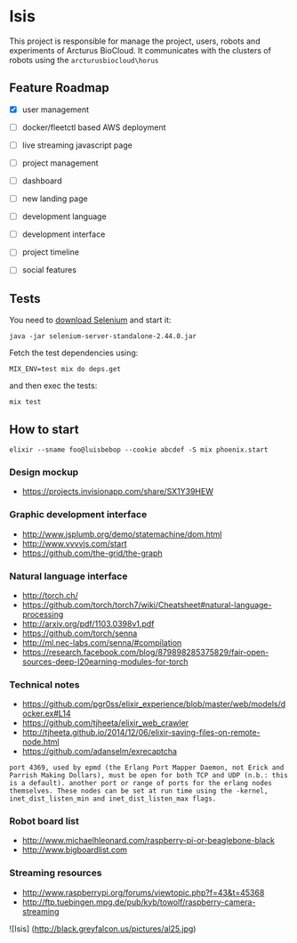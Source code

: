Isis
=====

This project is responsible for manage the project, users, robots and experiments of Arcturus BioCloud.
It communicates with the clusters of robots using the `arcturusbiocloud\horus`


## Feature Roadmap

  - [x] user management
  - [ ] docker/fleetctl based AWS deployment
  - [ ] live streaming javascript page
  - [ ] project management 
  - [ ] dashboard
  - [ ] new landing page
  - [ ] development language
  - [ ] development interface
  - [ ] project timeline
  - [ ] social features


## Tests

You need to [download Selenium](http://docs.seleniumhq.org/download/) and start it:
```
java -jar selenium-server-standalone-2.44.0.jar
```
Fetch the test dependencies using:
```
MIX_ENV=test mix do deps.get
```
and then exec the tests:
```
mix test
```


## How to start
    elixir --sname foo@luisbebop --cookie abcdef -S mix phoenix.start
    

### Design mockup
  * https://projects.invisionapp.com/share/SX1Y39HEW

    
### Graphic development interface
  * http://www.jsplumb.org/demo/statemachine/dom.html
  * http://www.vvvvjs.com/start
  * https://github.com/the-grid/the-graph
  
  
### Natural language interface
  * http://torch.ch/
  * https://github.com/torch/torch7/wiki/Cheatsheet#natural-language-processing
  * http://arxiv.org/pdf/1103.0398v1.pdf
  * https://github.com/torch/senna
  * http://ml.nec-labs.com/senna/#compilation
  * https://research.facebook.com/blog/879898285375829/fair-open-sources-deep-l20earning-modules-for-torch
 

### Technical notes
  * https://github.com/pgr0ss/elixir_experience/blob/master/web/models/docker.ex#L14
  * https://github.com/tjheeta/elixir_web_crawler
  * http://tjheeta.github.io/2014/12/06/elixir-saving-files-on-remote-node.html
  * https://github.com/adanselm/exrecaptcha

`port 4369, used by epmd (the Erlang Port Mapper Daemon, not Erick and Parrish Making Dollars), must be open for both TCP and UDP (n.b.: this is a default). another port or range of ports for the erlang nodes themselves. These nodes can be set at run time using the -kernel, inet_dist_listen_min and inet_dist_listen_max flags.`


### Robot board list
  * http://www.michaelhleonard.com/raspberry-pi-or-beaglebone-black
  * http://www.bigboardlist.com

  
### Streaming resources
  * http://www.raspberrypi.org/forums/viewtopic.php?f=43&t=45368
  * http://ftp.tuebingen.mpg.de/pub/kyb/towolf/raspberry-camera-streaming
  
  
![Isis] (http://black.greyfalcon.us/pictures/al25.jpg)
